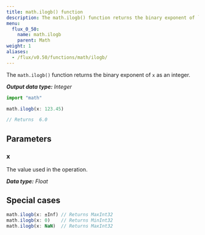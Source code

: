 ```yaml
---
title: math.ilogb() function
description: The math.ilogb() function returns the binary exponent of `x` as an integer.
menu:
  flux_0_50:
    name: math.ilogb
    parent: Math
weight: 1
aliases:
  - /flux/v0.50/functions/math/ilogb/
---
```


The `math.ilogb()` function returns the binary exponent of `x` as an integer.

_**Output data type:** Integer_

```js
import "math"

math.ilogb(x: 123.45)

// Returns  6.0
```

## Parameters

### x
The value used in the operation.

_**Data type:** Float_

## Special cases
```js
math.ilogb(x: ±Inf) // Returns MaxInt32
math.ilogb(x: 0)    // Returns MinInt32
math.ilogb(x: NaN)  // Returns MaxInt32
```
